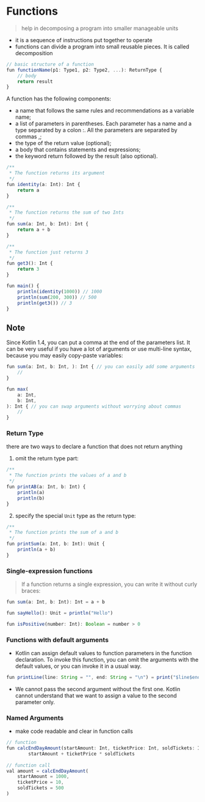 # Functions
> help in decomposing a program into smaller manageable units
- it is a sequence of instructions put together to operate
- functions can divide a program into small reusable pieces. It is called decomposition
```js
// basic structure of a function
fun functionName(p1: Type1, p2: Type2, ...): ReturnType {
    // body
    return result
}
```

A function has the following components:
- a name that follows the same rules and recommendations as a variable name;
- a list of parameters in parentheses. Each parameter has a name and a type separated by a colon :. All the parameters are separated by commas ,;
- the type of the return value (optional);
- a body that contains statements and expressions;
- the keyword return followed by the result (also optional).

```js
/**
 * The function returns its argument
 */
fun identity(a: Int): Int {
    return a
}

/**
 * The function returns the sum of two Ints
 */
fun sum(a: Int, b: Int): Int {
    return a + b
}

/**
 * The function just returns 3
 */
fun get3(): Int {
    return 3
}

fun main() {
    println(identity(1000)) // 1000
    println(sum(200, 300)) // 500    
    println(get3()) // 3
}
```

## Note
Since Kotlin 1.4, you can put a comma at the end of the parameters list. It can be very useful if you have a lot of arguments or use multi-line syntax, 
because you may easily copy-paste variables:
```js
fun sum(a: Int, b: Int, ): Int { // you can easily add some arguments
    // 
}

fun max(
    a: Int,
    b: Int,
): Int { // you can swap arguments without worrying about commas
    // 
}
```

### Return Type
there are two ways to declare a function that does not return anything
1. omit the return type part:
```js
/**
 * The function prints the values of a and b
 */
fun printAB(a: Int, b: Int) {
    println(a)
    println(b)
}
```

2. specify the special `Unit` type as the return type:
```js
/**
 * The function prints the sum of a and b
 */
fun printSum(a: Int, b: Int): Unit {
    println(a + b)
}
```

### Single-expression functions
> If a function returns a single expression, you can write it without curly braces:
```js
fun sum(a: Int, b: Int): Int = a + b

fun sayHello(): Unit = println("Hello")

fun isPositive(number: Int): Boolean = number > 0
```

### Functions with default arguments
- Kotlin can assign default values to function parameters in the function declaration. To invoke this function, you can omit the arguments with the default values, or you can invoke it in a usual way.
```js
fun printLine(line: String = "", end: String = "\n") = print("$line$end")
```
- We cannot pass the second argument without the first one. Kotlin cannot understand that we want to assign a value to the second parameter only.

### Named Arguments
- make code readable and clear in function calls
```js
// function
fun calcEndDayAmount(startAmount: Int, ticketPrice: Int, soldTickets: Int) =
        startAmount + ticketPrice * soldTickets
        
// function call
val amount = calcEndDayAmount(
    startAmount = 1000,
    ticketPrice = 10,
    soldTickets = 500
)
```
